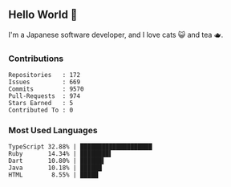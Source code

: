 ## Hello World 👋

I'm a Japanese software developer, and I love cats 😺 and tea 🫖.

### Contributions

    Repositories   : 172
    Issues         : 669
    Commits        : 9570
    Pull-Requests  : 974
    Stars Earned   : 5
    Contributed To : 0

### Most Used Languages

    TypeScript 32.88% | ████████████████████
    Ruby       14.34% | ████████▌
    Dart       10.80% | ██████▌
    Java       10.18% | ██████
    HTML        8.55% | █████
